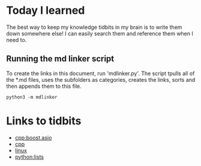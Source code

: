 # Today I learned

The best way to keep my knowledge tidbits in my brain is to write them down somewhere else! I can easily search them and reference them when I need to.

## Running the md linker script

To create the links in this document, run 'mdlinker.py'. The script tpulls all of the \*.md files, uses the subfolders as categories, creates the links, sorts and then appends them to this file.

```{py}
python3 -m mdlinker
```

# Links to tidbits
* [cpp:boost.asio](cpp/boost.asio/boost.asio.tutorial.md)
* [cpp](cpp/test1.md)
* [linux](linux/grep-trick-1.md)
* [python:lists](python/lists/sorting-lists.md)
